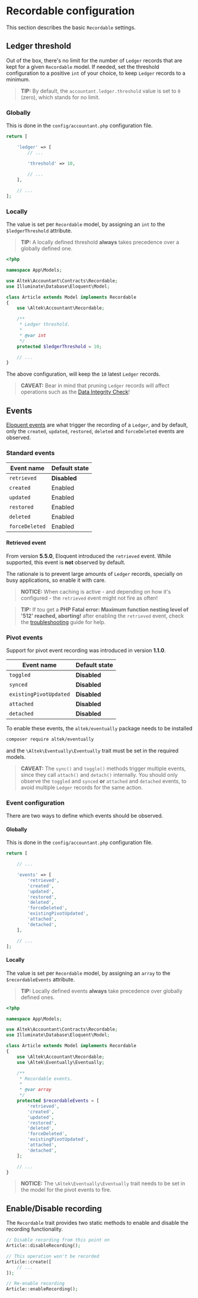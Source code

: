 # Recordable configuration 
This section describes the basic `Recordable` settings.

## Ledger threshold
Out of the box, there's no limit for the number of `Ledger` records that are kept for a given `Recordable` model.
If needed, set the threshold configuration to a positive `int` of your choice, to keep `Ledger` records to a minimum.

> **TIP:** By default, the `accountant.ledger.threshold` value is set to `0` (zero), which stands for no limit.

### Globally
This is done in the `config/accountant.php` configuration file.

```php
return [

    'ledger' => [
        // ...

        'threshold' => 10,
    
        // ...
    ],

    // ...
];
```

### Locally
The value is set per `Recordable` model, by assigning an `int` to the `$ledgerThreshold` attribute.

> **TIP:** A locally defined threshold **always** takes precedence over a globally defined one.

```php
<?php

namespace App\Models;

use Altek\Accountant\Contracts\Recordable;
use Illuminate\Database\Eloquent\Model;

class Article extends Model implements Recordable
{
    use \Altek\Accountant\Recordable;

    /**
     * Ledger threshold.
     *
     * @var int
     */
    protected $ledgerThreshold = 10;

    // ...
}
```

The above configuration, will keep the `10` latest `Ledger` records.

> **CAVEAT:** Bear in mind that pruning `Ledger` records will affect operations such as the [Data Integrity Check](data-integrity-check.md)!

## Events
[Eloquent events](https://laravel.com/docs/5.7/eloquent#events) are what trigger the recording of a `Ledger`, and by default, only the `created`, `updated`, `restored`, `deleted` and `forceDeleted` events are observed.

### Standard events
Event name              | Default state
------------------------|---------------
 `retrieved`            | **Disabled**
 `created`              | Enabled
 `updated`              | Enabled
 `restored`             | Enabled
 `deleted`              | Enabled
 `forceDeleted`         | Enabled

#### Retrieved event
From version **5.5.0**, Eloquent introduced the `retrieved` event. While supported, this event is **not** observed by default.

The rationale is to prevent large amounts of `Ledger` records, specially on busy applications, so enable it with care.

> **NOTICE:** When caching is active - and depending on how it's configured - the `retrieved` event might not fire as often!

> **TIP:** If tou get a **PHP Fatal error: Maximum function nesting level of '512' reached, aborting!** after enabling the `retrieved` event, check the [troubleshooting](troubleshooting.md#php-fatal-error-maximum-function-nesting-level-of-512-reached-aborting) guide for help. 

### Pivot events
Support for pivot event recording was introduced in version **1.1.0**.

Event name              | Default state
------------------------|---------------
 `toggled`              | **Disabled** 
 `synced`               | **Disabled**
 `existingPivotUpdated` | **Disabled**
 `attached`             | **Disabled**
 `detached`             | **Disabled**

To enable these events, the `altek/eventually` package needs to be installed

```sh
composer require altek/eventually
```

and the `\Altek\Eventually\Eventually` trait must be set in the required models.

> **CAVEAT:** The `sync()` and `toggle()` methods trigger multiple events, since they call `attach()` and `detach()` internally. You should only observe the `toggled` and `synced` **or** `attached` and `detached` events, to avoid multiple `Ledger` records for the same action.

### Event configuration
There are two ways to define which events should be observed.

#### Globally
This is done in the `config/accountant.php` configuration file.

```php
return [

    // ...

    'events' => [
        'retrieved',
        'created',
        'updated',
        'restored',
        'deleted',
        'forceDeleted',
        'existingPivotUpdated',
        'attached',
        'detached',
    ],

    // ...
];
```

#### Locally
The value is set per `Recordable` model, by assigning an `array` to the `$recordableEvents` attribute.

> **TIP:** Locally defined events **always** take precedence over globally defined ones.

```php
<?php

namespace App\Models;

use Altek\Accountant\Contracts\Recordable;
use Illuminate\Database\Eloquent\Model;

class Article extends Model implements Recordable
{
    use \Altek\Accountant\Recordable;
    use \Altek\Eventually\Eventually;

    /**
     * Recordable events.
     *
     * @var array
     */
    protected $recordableEvents = [
        'retrieved',
        'created',
        'updated',
        'restored',
        'deleted',
        'forceDeleted',
        'existingPivotUpdated',
        'attached',
        'detached',
    ];

    // ...
}
```

> **NOTICE:** The `\Altek\Eventually\Eventually` trait needs to be set in the model for the pivot events to fire.

## Enable/Disable recording
The `Recordable` trait provides two static methods to enable and disable the recording functionality.

```php
// Disable recording from this point on
Article::disableRecording();

// This operation won't be recorded
Article::create([
    // ...
]);

// Re-enable recording
Article::enableRecording();
```
